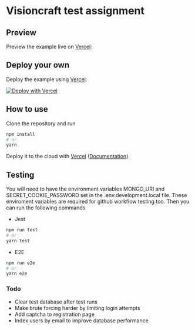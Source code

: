 # Visioncraft test assignment
## Preview

Preview the example live on [Vercel](https://visioncraft.vercel.app/):
## Deploy your own

Deploy the example using [Vercel](https://vercel.com?utm_source=github&utm_medium=readme&utm_campaign=next-example):

[![Deploy with Vercel](https://vercel.com/button)](https://vercel.com/new/clone?repository-url=https%3A%2F%2Fgithub.com%2FSylchi%2Fvisioncraft-test-assignment&env=SECRET_COOKIE_PASSWORD,MONGO_URI)

## How to use

Clone the repository and run

```bash
npm install
# or
yarn
```

Deploy it to the cloud with [Vercel](https://vercel.com/new?utm_source=github&utm_medium=readme&utm_campaign=next-example) ([Documentation](https://nextjs.org/docs/deployment)).

## Testing

You will need to have the environment variables MONGO_URI and SECRET_COOKIE_PASSWORD set in the .env.development.local file. These enviroment variables are required for github workflow testing too. Then you can run the following commands

- Jest

```bash
npm run test
# or
yarn test
```

- E2E

```bash
npm run e2e
# or
yarn e2e
```

### Todo
- Clear test database after test runs
- Make brute forcing harder by limiting login attempts
- Add captcha to registration page
- Index users by email to improve database performance